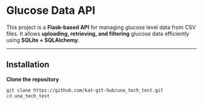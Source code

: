 # Glucose Data API

This project is a **Flask-based API** for managing glucose level data from CSV files. It allows **uploading, retrieving, and filtering** glucose data efficiently using **SQLite + SQLAlchemy**.

---

## Installation

**Clone the repository**  
```sh
git clone https://github.com/kat-git-hub/una_tech_test.git
cd una_tech_test

